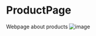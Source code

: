 # ProductPage
 Webpage about products 
![image](https://user-images.githubusercontent.com/100031579/154817313-e711be8b-c705-4aea-b6c3-7362039a59c2.png)
